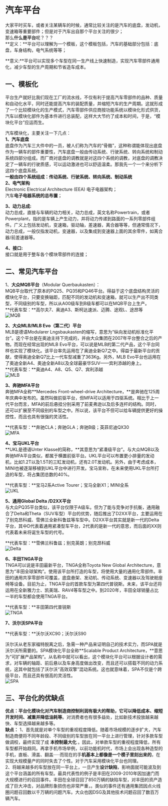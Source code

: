 # 汽车平台 #
大家平时买车，或者关注某辆车的时候，通常比较关注的是汽车的底盘，发动机，变速箱等重要部件；但是对于汽车出自那个平台关注的很少；<br>
那么**什么是平台**呢？？？<br>
**定义：**平台可以理解为一个模板，这个模板包括，汽车的基础部分包括：底盘，车身结构，电气系统等等；<br>

**意义:**平台可以实现多个车型在同一生产线上快速制造，实现汽车零部件通用化，减少车型的生产周期和节省造车成本。

## 一、模板化 ##
平台生产就好比我们现在工厂的流水线，不仅有利于提高汽车零部件的品种、质量和自动化水平，同时还能提高汽车的装配质量，并缩短汽车的生产周期。这就形成了一个比较模块化的生产模式，汽车零部件供应商按功能系统以模块化形式供货，汽车以模块化部件为基本件进行总装配，这样大大节约了成本和时间，于是，“模块化平台”应运而生。<br>

汽车模块化，主要关注一下几点：<br>
**1、汽车底盘**<br>
底盘作为汽车三大件中的一员，被人们称为汽车的“骨骼”，这种称谓能体现出底盘作为一辆车的部件重要性，汽车底盘一般由传动系统、行驶系统、转向系统和制动系统四部分组成。而厂商对底盘的调教就是对这四个系统的调教，对底盘的调教决定了一辆车的行驶质感，可以运动激进也可以舒适温柔。那我先一个一个来分析下这四个底盘系统。<br>
**一般由四个系统组成：传动系统、行驶系统、转向系统、制动系统**<br>
**2、电气架构**<br>
Electronic Electrical Architecture (EEA) 电子电器架构；<br>
汽车**电子电器系统的总布置**；<br>

**3、动力总成:**<br>
动力总成，直接与车辆的动力相关，动力总成，英文名称Powertrain，或者Powerplant，指的是车辆上产生动力，并将动力传递到路面的一系列零部件组件。广义上包括发动机，变速箱，驱动轴，差速器，离合器等等，但通常情况下，动力总成，一般仅指发动机，变速器，以及集成到变速器上面的其余零件，如离合器/前差速器等。<br>

**4、接口:**<br>
接口就是用于整车各个模块零部件的连接；

## 二、常见汽车平台 ##

1、**大众MQB平台**（Modular Querbaukasten）：<br>
MQB平台取代了原本的PQ25、PQ35和PQ46平台。得益于这个底盘结构灵活的模块化平台，只要变换轴距，匹配不同的发动机和变速箱，就可以生产出不同类型，不同级别的车型，所以从A00级车到B级车都可以在MQB平台上生产。<br>
**代表车型：**高尔夫7、奥迪A3、斯柯达速派、迈腾、途观L、途昂等<br>
![MQB](https://github.com/Abnler/image/raw/master/PlatForm/MQB.jpg)

**2、大众MLB/MLB Evo（第二代）平台**<br>
MLB是德语Modularer Lngsbaukasten的缩写，意思为“纵向发动机标准化平台”。这个平台是在奥迪主持下完成的，并由大众集团在2007年平台整合之后的产物。而现在经常出现的MLB Evo平台，可以说是MLB的第二代产品，这个平台同样也实现了模块化。该平台率先运用在了奥迪全新Q7之中。得益于最新平台的贡献，使得奥迪全新Q7比上一代车型减重了363Kg。另外，MLB Evo平台也运用在了奥迪全新A4、奥迪全新A8以及全球最豪华SUV——宾利添越的身上。<br>
**代表车型：**奥迪A4、A8、Q5、Q7、宾利添越<br>
![MLB](https://github.com/Abnler/image/raw/master/PlatForm/MLB.jpg)

**3、奔驰MFA平台**<br>
奔驰MFA全称**Mercedes Front-wheel-drive Architecture，**是奔驰在125周年庆典中发布的。虽然叫做前驱平台，但MFA可以适用于四驱系统。相比于上一代平台而言，MFA的前后悬挂分别采用了前麦弗逊以及后多连杆的结构。同时，还可以扩展至不同级别的车型之中。所以说，该平台不但可以给车辆提供更好的操控性，而且也具有很强的灵活性。<br>

**代表车型：**奔驰CLA；奔驰GLA；奔驰B级；英菲尼迪QX30 <br>
![MFA](https://github.com/Abnler/image/raw/master/PlatForm/MFA.jpg)

**4、宝马UKL平台**<br>
**UKL是德语Unter Klasse的简称，**其意思为“紧凑级平台”。与大众MQB以及奔驰MFA平台类似，都属于横置前驱平台。UKL平台可以布置更小排量的发动机，比如1.2T以及1.5T的三缸发动机，还有2.0T发动机。另外，由于考虑成本，MINI也被逐渐移植到UKL平台中进行开发。宝马宣称，在未来使用UKL平台所打造的车型，将占集团总数的40%。<br>

**代表车型：**宝马2系Active Tourer；宝马全新X1；MINI全系<br>
![UKL](https://github.com/Abnler/image/raw/master/PlatForm/UKL.jpg)

**5、通用Global Delta /D2XX平台**<br>
与大众PQ35平台类似，该平台仅限于A级车。但为了能与竞争对手抗衡，通用融合了Delta和Theta（SUV车型）平台的优势，随后推出了D2XX平台，主要运用在了别克昂科威、雪佛兰全新科鲁兹等车型中。D2XX平台其实就是新一代的Delta平台，其中D代表着通用紧凑型车平台，2代表的是新一代的意思，而后面的XX则代表着未来将诞生车型的代号。<br>

**代表车型：**雪佛兰科鲁兹；别克英朗；别克昂科威<br>
![Delta](https://github.com/Abnler/image/raw/master/PlatForm/Delta.jpg)

**6、丰田TNGA平台**<br>
TNGA可以说是丰田最新平台，TNGA全称Toyota New Global Architecture，意思为“丰田全球架构”。使用该平台所打造的车型，将使用大量的通用化零部件。丰田的通用共享零部件可覆盖，底盘悬架、发动机、传动系统、变速器以及驾驶舱座椅等设备。目前为止，TNGA平台的首款车型为第四代普锐斯。未来，该平台还将运用在全新雅力士、凯美瑞、RAV4等车型之中。到2020年，丰田全球销量占比一半的车型都会使用TNGA平台。<br>

**代表车型：**丰田第四代普锐斯<br>
![TNGA](https://github.com/Abnler/image/raw/master/PlatForm/TNGA.jpg)

**7、沃尔沃SPA平台** <br>

**代表车型：**沃尔沃XC90；沃尔沃S90<br>

沃尔沃从老东家福特脱离之后，急需一种产品来证明自己的技术实力，而SPA就是沃尔沃所需要的。SPA模块化平台全称**Scalable Product Architecture，**意思为“可扩展产品架构”。从名称中就可以看出，这个模块化平台可以根据设计者的需求，对车辆的轴距、前后悬以及车身高度做出改变，而且还可以搭载不同的动力系统，这其中就包括了沃尔沃“高效双擎”混动系统。这也就意味着，SPA不仅是个跨级平台，而且还具有很高的灵活性。<br>
![SPA](https://github.com/Abnler/image/raw/master/PlatForm/SPA.jpg)

## 三、平台化的优缺点 ##
**优点：**平台化模块化对汽车制造商控制利润有极大的帮助，它可以**降低成本、缩短开发时间、减重并降低油耗等**。对消费者也有很多益处，比如新技术投放越来越快、车型选择越来越多等。<br>
**缺点：**
1、首先就是对单个车型的重视程度降低。随着市场规模的逐步扩大，汽车制造商便将不同年龄段、不同级别的车型放在同一平台上进行管理，针对多款车型做调校，最终实现了成 **本控制最大化** 。因此，对单款车型的重视程度降低，所有车型都开始趋同。再拿手机市场举例，以前功能机时代，市场上会出现各种造型的手机，直板、滑盖、翻盖·····而现在的手**机基本上都像是一个模子里刻出来的**，在实现大规模量产的同时失去了个性。对于汽车采用模块化平台也同理。<br>
2、将越来越多的车型放在同一平台上，一旦产生**设计缺陷**，影响面就可能波及到这个平台涵盖的所有车型。最具代表性的例子是丰田在2009-2010年因加速门而大规模进行的召回事件。丰田在全球召回了850万辆的缺陷车型，对丰田的资产造成了巨大冲击，对品牌形象损伤也非常严重，。类似的事件还有通用集团因点火线圈问题召回数以千万辆的问题汽车。大众也因DSG及其他技术问题召回了数百万辆汽车。<br>